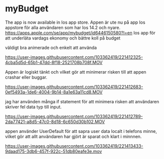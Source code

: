 # myBudget
The app is now available in Ios app store. Appen är ute nu på app Ios appstore för alla användaren som har Ios 14.2 och nyare.
https://apps.apple.com/se/app/mybudget/id6446150580?l=en
Ios app för att underläta vardags ekonomy och bättre koll på budget

väldigt bra animerade och enkelt att använda

https://user-images.githubusercontent.com/103362419/221412325-4cba5d5d-65b1-47dd-8f18-2521708b708f.MOV

Appen är logiskt tänkt och vilket gör att minimerar risken till att appen crashar eller buggar.


https://user-images.githubusercontent.com/103362419/221412683-0ef5493a-1de6-4004-9b14-8a1e63a11cd8.MOV


jag har använden många if statement för att minimera risken att användaren skriver fel data typ till input.

https://user-images.githubusercontent.com/103362419/221412789-2da77421-a8d5-47c0-8d18-6c650d30b102.MOV

appen använder UserDefault för att sapra user data localt i telefons minne, vilket gör att allt användaren har gjört är sparat och klart i minnnen.




https://user-images.githubusercontent.com/103362419/221413433-9daad175-3db6-457f-922c-51db80eafe3e.mov

